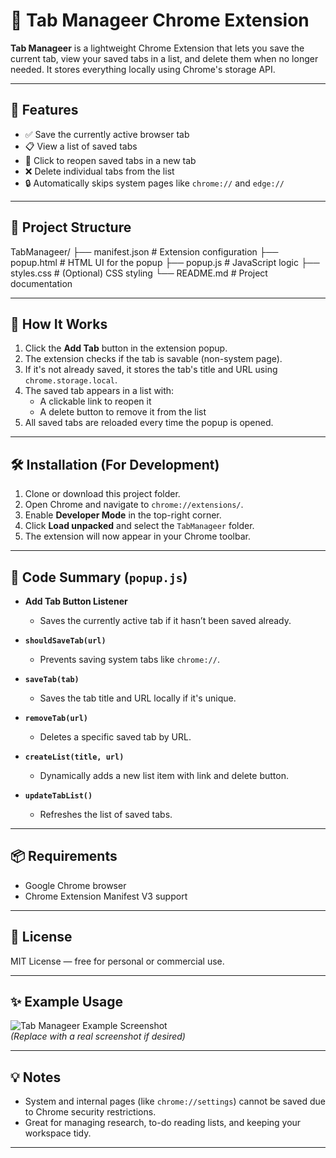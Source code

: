 # 📌 Tab Manageer Chrome Extension

**Tab Manageer** is a lightweight Chrome Extension that lets you save the current tab, view your saved tabs in a list, and delete them when no longer needed. It stores everything locally using Chrome's storage API.

---

## 🚀 Features

- ✅ Save the currently active browser tab
- 📋 View a list of saved tabs
- 🔗 Click to reopen saved tabs in a new tab
- ❌ Delete individual tabs from the list
- 🔒 Automatically skips system pages like `chrome://` and `edge://`

---

## 📁 Project Structure

TabManageer/
├── manifest.json # Extension configuration
├── popup.html # HTML UI for the popup
├── popup.js # JavaScript logic
├── styles.css # (Optional) CSS styling
└── README.md # Project documentation



---

## 🧠 How It Works

1. Click the **Add Tab** button in the extension popup.
2. The extension checks if the tab is savable (non-system page).
3. If it's not already saved, it stores the tab's title and URL using `chrome.storage.local`.
4. The saved tab appears in a list with:
   - A clickable link to reopen it
   - A delete button to remove it from the list
5. All saved tabs are reloaded every time the popup is opened.

---

## 🛠️ Installation (For Development)

1. Clone or download this project folder.
2. Open Chrome and navigate to `chrome://extensions/`.
3. Enable **Developer Mode** in the top-right corner.
4. Click **Load unpacked** and select the `TabManageer` folder.
5. The extension will now appear in your Chrome toolbar.

---

## 📜 Code Summary (`popup.js`)

- **Add Tab Button Listener**
  - Saves the currently active tab if it hasn’t been saved already.

- **`shouldSaveTab(url)`**
  - Prevents saving system tabs like `chrome://`.

- **`saveTab(tab)`**
  - Saves the tab title and URL locally if it's unique.

- **`removeTab(url)`**
  - Deletes a specific saved tab by URL.

- **`createList(title, url)`**
  - Dynamically adds a new list item with link and delete button.

- **`updateTabList()`**
  - Refreshes the list of saved tabs.

---

## 📦 Requirements

- Google Chrome browser
- Chrome Extension Manifest V3 support

---

## 📄 License

MIT License — free for personal or commercial use.

---

## ✨ Example Usage

![Tab Manageer Example Screenshot](https://via.placeholder.com/400x200?text=Tab+Manageer+UI)  
*(Replace with a real screenshot if desired)*

---

## 💡 Notes

- System and internal pages (like `chrome://settings`) cannot be saved due to Chrome security restrictions.
- Great for managing research, to-do reading lists, and keeping your workspace tidy.

---

